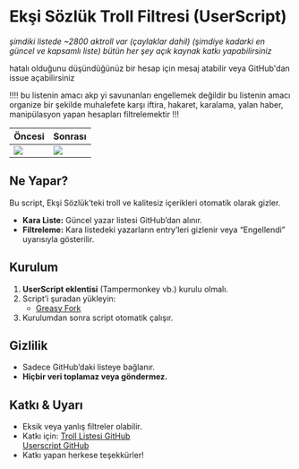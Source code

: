 # Ekşi Sözlük Troll Filtresi (UserScript)

*şimdiki listede ~2800 aktroll var (çaylaklar dahil) (şimdiye kadarki en güncel ve kapsamlı liste) bütün her şey açık kaynak katkı yapabilirsiniz*

hatalı olduğunu düşündüğünüz bir hesap için mesaj atabilir veya GitHub'dan issue açabilirsiniz

!!!!
bu listenin amacı akp yi savunanları engellemek değildir bu listenin amacı organize bir şekilde muhalefete karşı iftira, hakaret, karalama, yalan haber, manipülasyon yapan hesapları filtrelemektir
!!!

| Öncesi                                | Sonrası                                  |
| ------------------------------------- | ---------------------------------------- |
| ![](https://i.imgur.com/cbTkjLj.jpeg) | ![](https://files.catbox.moe/0fbkng.png) |

## Ne Yapar?

Bu script, Ekşi Sözlük’teki troll ve kalitesiz içerikleri otomatik olarak gizler.

- **Kara Liste:** Güncel yazar listesi GitHub’dan alınır.  
- **Filtreleme:** Kara listedeki yazarların entry’leri gizlenir veya “Engellendi” uyarısıyla gösterilir.

## Kurulum

1. **UserScript eklentisi** (Tampermonkey vb.) kurulu olmalı.  
2. Script’i şuradan yükleyin:  
   - [Greasy Fork](https://greasyfork.org/en/scripts/532430-anti-troll)  
3. Kurulumdan sonra script otomatik çalışır.

## Gizlilik

- Sadece GitHub’daki listeye bağlanır.  
- **Hiçbir veri toplamaz veya göndermez.**

## Katkı & Uyarı

- Eksik veya yanlış filtreler olabilir.  
- Katkı için:
[Troll Listesi GitHub](https://github.com/bat9254/troll-list/)  
[Userscript GitHub](https://github.com/bat9254/anti-troll/tree/main)
- Katkı yapan herkese teşekkürler!
